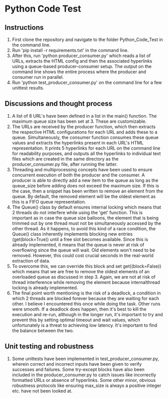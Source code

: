 # Python Code Test

## Instructions

1. First clone the repository and navigate to the folder Python_Code_Test in the command line.
2. Run 'pip install -r requirements.txt' in the command line.
3. After this, run 'python producer_consumer.py' which reads a list of URLs, extracts the HTML config and then the associated hyperlinks using a 
queue-based producer-consumer setup. The output on the command line shows the entire process where the producer and consumer run in parallel. 
4. Run 'python test_producer_consumer.py' on the command line for a few unittest results.

## Discussions and thought process

1. A list of 8 URL's have been defined in a list in the main() function. The maximum queue size has been set at 3. These are customizable.
2. The URLs are received by the producer function, which then extracts the respective HTML configurations for each URL and adds these to 
a queue. Simultaneously, the consumer function consumes these queue values and extracts the hyperlinks present in each URL's HTML representation.
It prints 5 hyperlinks for each URL on the command line for readability purposes, and outputs all the hyperlinks to individual text files which are
created in the same directory as the producer_consumer.py file, after running the latter.
3. Threading and multiprocessing concepts have been used to ensure concurrent execution of both the producer and the consumer. A producer is able
to directly add a new item to the queue as long as the queue_size before adding does not exceed the maximum size. If this is the case, then a snippet
has been written to remove an element from the queue. By default, the removed element will be the oldest element as this is a FIFO queue representation.
4. The Queue() class by default ensures internal locking which means that 2 threads do not interfere while using the 'get' function. This is important as
in case the queue size balloons, the element that is being trimmed out by one thread must not be simultaneously accessed by the other thread. As it happens,
to avoid this kind of a race condition, the Queue() class inherently implements blocking new entries (get(block=True)) until a free slot becomes available.
Since this is already implemented, it means that the queue is never at risk of overflowing since the queue will wait. Old elements won't need to
be removed. However, this could cost crucial seconds in the real-world extraction of data.
5. To overcome this, we can override this block and set get((block=False)) which means that we are free to remove the oldest elements of an overloaded
queue as discussed in step 3. Again, we are not at risk of thread interference while removing the element because internalthread locking is already 
implemented.
6. The final point worth mentioning is the risk of a deadlock, a condition in which 2 threads are blocked forever because they are waiting for each other.
I believe I encountered this once while doing the task. Other runs were smooth. If a deadlock does happen, then it's best to kill the execution and re-run,
although in the longer run, it's important to try and prevent this by setting optimal timeout and wait values, which unfortunately is a threat to
achieving low latency. It's important to find the balance between the two.

## Unit testing and robustness

1. Some unittests have been implemented in test_producer_consumer.py, wherein correct and incorrect inputs have been given to verify successes and
failures. Some try-except blocks have also been included in the producer_consumer.py to catch issues like incorrectly formatted URLs or absence 
of hyperlinks. Some other minor, obvious robustness protocols like ensuring max_size is always a positive integer etc. have not been looked at. 
